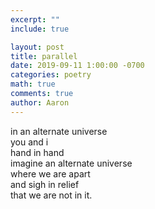 ```yaml
---
excerpt: ""
include: true

layout: post
title: parallel 
date: 2019-09-11 1:00:00 -0700
categories: poetry
math: true
comments: true
author: Aaron
---
```


in an alternate universe  
you and i  
hand in hand  
imagine an alternate universe  
where we are apart  
and sigh in relief  
that we are not in it.

